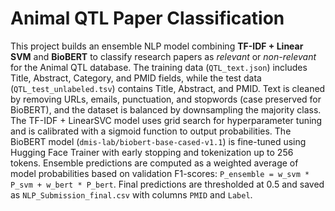 # Animal QTL Paper Classification

This project builds an ensemble NLP model combining **TF-IDF + Linear SVM** and **BioBERT** to classify research papers as *relevant* or *non-relevant* for the Animal QTL database. The training data (`QTL_text.json`) includes Title, Abstract, Category, and PMID fields, while the test data (`QTL_test_unlabeled.tsv`) contains Title, Abstract, and PMID. Text is cleaned by removing URLs, emails, punctuation, and stopwords (case preserved for BioBERT), and the dataset is balanced by downsampling the majority class. The TF-IDF + LinearSVC model uses grid search for hyperparameter tuning and is calibrated with a sigmoid function to output probabilities. The BioBERT model (`dmis-lab/biobert-base-cased-v1.1`) is fine-tuned using Hugging Face Trainer with early stopping and tokenization up to 256 tokens. Ensemble predictions are computed as a weighted average of model probabilities based on validation F1-scores: `P_ensemble = w_svm * P_svm + w_bert * P_bert`. Final predictions are thresholded at 0.5 and saved as `NLP_Submission_final.csv` with columns `PMID` and `Label`.

